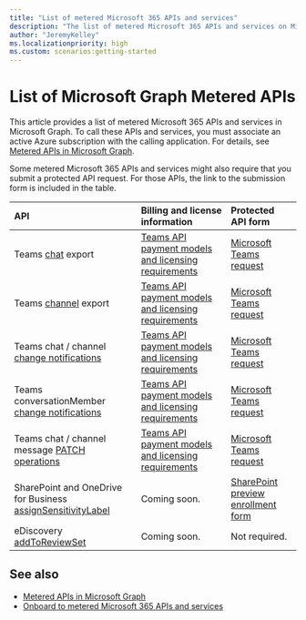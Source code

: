 ```yaml
---
title: "List of metered Microsoft 365 APIs and services"
description: "The list of metered Microsoft 365 APIs and services on Microsoft Graph."
author: "JeremyKelley"
ms.localizationpriority: high
ms.custom: scenarios:getting-started
---
```


# List of Microsoft Graph Metered APIs

This article provides a list of metered Microsoft 365 APIs and services in Microsoft Graph. To call these APIs and services, you must associate an active Azure subscription with the calling application. For details, see [Metered APIs in Microsoft Graph](metered-api-overview.md). 

Some metered Microsoft 365 APIs and services might also require that you submit a protected API request. For those APIs, the link to the submission form is included in the table.

| API | Billing and license information | Protected API form |
|:--------------------------|:--------------------------|:----------------------------------------|
| Teams [chat](/graph/api/chats-getallmessages.md) export | [Teams API payment models and licensing requirements](teams-licenses.md) | [Microsoft Teams request](teams-protected-apis.md) |
| Teams [channel](/graph/api/channel-getallmessages.md) export | [Teams API payment models and licensing requirements](teams-licenses.md) | [Microsoft Teams request](teams-protected-apis.md) |
| Teams chat / channel [change notifications](/graph/api/subscription-post-subscriptions.md) | [Teams API payment models and licensing requirements](teams-licenses.md) | [Microsoft Teams request](teams-protected-apis.md) |
| Teams conversationMember [change notifications](/graph/api/subscription-post-subscriptions.md) | [Teams API payment models and licensing requirements](teams-licenses.md) | [Microsoft Teams request](teams-protected-apis.md) |
| Teams chat / channel message [PATCH operations](/graph/api/chatmessage-update.md) | [Teams API payment models and licensing requirements](teams-licenses.md) | [Microsoft Teams request](teams-protected-apis.md) |
| SharePoint and OneDrive for Business [assignSensitivityLabel](/graph/api/driveitem-assignsensitivitylabel.md) | Coming soon. | [SharePoint preview enrollment form](https://aka.ms/PreviewSPOPremiumAPI) |
| eDiscovery [addToReviewSet](/graph/api/security-ediscoveryreviewset-addtoreviewset) | Coming soon. | Not required. |

## See also

- [Metered APIs in Microsoft Graph](/graph/metered-api-overview)
- [Onboard to metered Microsoft 365 APIs and services](/graph/metered-api-onboarding)

